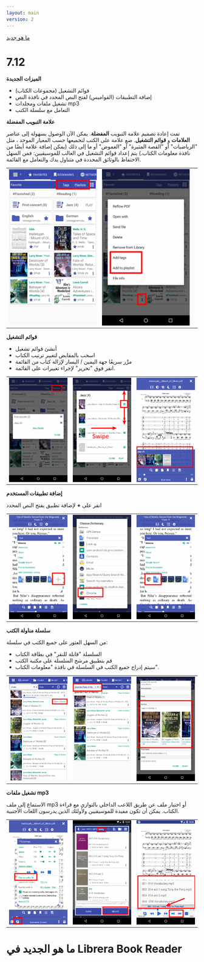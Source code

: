 ```yaml
---
layout: main
version: 2
---
```

[ما هو جديد](/wiki/what-is-new/ar)

# 7.12

**الميزات الجديدة**

* قوائم التشغيل (مجموعات الكتاب)
* إضافة التطبيقات (القواميس) لفتح النص المحدد في نافذة النص
* تشغيل ملفات ومجلدات mp3
* التعامل مع سلسلة الكتب



**علامة التبويب المفضلة**

تمت إعادة تصميم علامة التبويب **المفضلة**. يمكن الآن الوصول بسهولة إلى عناصر **العلامات** و **قوائم التشغيل**.
ضع علامة على الكتب لتجميعها حسب المعيار الموحد ، مثل &quot;الرياضيات&quot; أو &quot;القصة المثيرة&quot; أو &quot;الغموض&quot; أو ما إلى ذلك (يمكن إضافة علامة أيضًا من نافذة معلومات الكتاب.)
يتم إعداد قوائم التشغيل في الغالب للموسيقيين: فمن السهل الاحتفاظ بالوثائق المحددة في متناول يدك والتعامل مع القائمة.


||||
|-|-|-|
|![](1.png)|![](2.png)||

**قوائم التشغيل**

* أنشئ قوائم تشغيل
* اسحب بالمقابض لتغيير ترتيب الكتاب
* مرِّر سريعًا جهة اليمين / اليسار لإزالة كتاب من القائمة
* انقر فوق &quot;تحرير&quot; لإجراء تغييرات على القائمة.

||||
|-|-|-|
|![](4.png)|![](5.png)|![](6.png)|

**إضافة تطبيقات المستخدم**

انقر على **+** لإضافة تطبيق يفتح النص المحدد

||||
|-|-|-|
|![](7.png)|![](8.png)|![](9.png)|

**سلسلة مناولة الكتب**

من السهل العثور على جميع الكتب في سلسلة:

* السلسلة &quot;قابلة للنقر&quot; في بطاقة الكتاب
* قم بتطبيق مرشح السلسلة على مكتبة الكتب
* سيتم إدراج جميع الكتب في السلسلة في نافذة &quot;معلومات الكتاب&quot;.

||||
|-|-|-|
|![](10.png)|![](11.png)|![](12.png)|

**تشغيل ملفات mp3**

الاستماع إلى ملف mp3 أو اختيار ملف عن طريق اللاعب الداخلي بالتوازي مع قراءة الكتاب.
يمكن أن تكون مفيدة للموسيقيين ولأولئك الذين يدرسون اللغات الأجنبية.

||||
|-|-|-|
|![](13.png)|![](14.png)|![](15.png)|



# ما هو الجديد في Librera Book Reader

